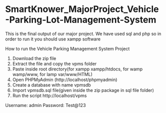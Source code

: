 # SmartKnower_MajorProject_Vehicle-Parking-Lot-Management-System

This is the final output of our  major project. We have used sql and php so in order to run it you should use xampp software

How to run the Vehicle Parking Management System Project

1. Download the zip file
2. Extract the file and copy the vpms folder
3. Paste inside root directory(for xampp xampp/htdocs, for wamp wamp/www, for lamp var/www/HTML)
4. Open PHPMyAdmin (http://localhost/phpmyadmin)
5. Create a database with name vpmsdb
6. Import vpmsdb.sql file(given inside the zip package in  sql file folder)
7. Run the script http://localhost/vpms

Username: admin
Password: Test@123
